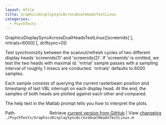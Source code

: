```yaml
---
layout: mfile
title: GraphicsDisplaySyncAcrossDualHeadsTestLinux
categories:
  - PsychTests
---
```


GraphicsDisplaySyncAcrossDualHeadsTestLinux\(\[screenids\] \[, nrtrials=6000\] \[, driftsync=0\]\)

Test synchronizity between the scanout/refresh cycles of two different
display heads 'screenids\(1\)' and 'screenids\(2\)'. If 'screenids' is
omitted, we test the two heads with maximal id. 'nrtrial' sample passes
with a sampling interval of roughly 1 msecs are conducted. 'nrtrials'
defaults to 6000 samples.

Each sample consists of querying the current rasterbeam position and
timestamp of last VBL interrupt on each display head. At the end, the
samples of both heads are plotted against each other and compared.

The help text in the Matlab prompt tells you how to interpret the plots.


<div class="code_header" style="text-align:right;">
  <span style="float:left;">Path&nbsp;&nbsp;</span> <span class="counter">Retrieve <a href=
  "https://raw.github.com/Psychtoolbox-3/Psychtoolbox-3/beta/./PsychTests/GraphicsDisplaySyncAcrossDualHeadsTestLinux.m">current version from GitHub</a> | View <a href=
  "https://github.com/Psychtoolbox-3/Psychtoolbox-3/commits/beta/./PsychTests/GraphicsDisplaySyncAcrossDualHeadsTestLinux.m">changelog</a></span>
</div>
<div class="code">
  <code>./PsychTests/GraphicsDisplaySyncAcrossDualHeadsTestLinux.m</code>
</div>
